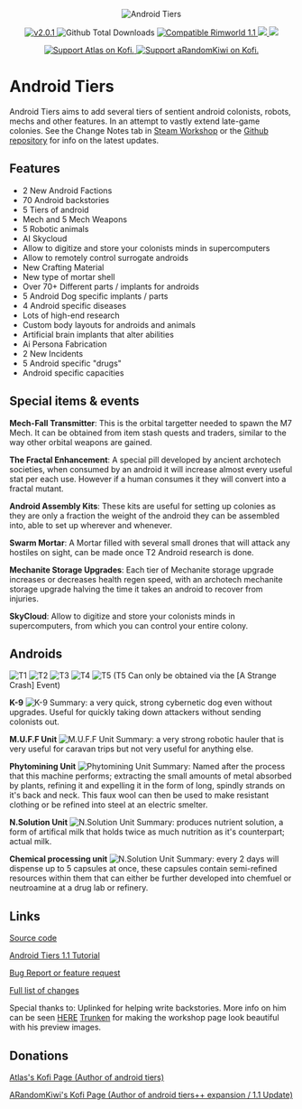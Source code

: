 <p align="center">
    <img src="https://i.imgur.com/4z5aDoK.png" alt="Android Tiers" />
</p>

<p align="center">
	<a href="https://github.com/Atla55/Android-Tiers-Core/releases/">
		<img src="https://img.shields.io/badge/release-2.0.1-4BC51D.svg?style=flat" alt="v2.0.1" />
    </a>
	<img src="https://img.shields.io/github/downloads-pre/Atla55/Android-Tiers-Core/total.svg?style=popout-square&color=green" alt="Github Total Downloads" />
	<a href="https://steamcommunity.com/sharedfiles/filedetails/?id=1386412863">
		<img src="https://img.shields.io/badge/RimWorld-1.1-purple.svg?longCache=true&style=plastic)" alt="Compatible Rimworld 1.1" />
    </a>
	<a href="https://steamcommunity.com/sharedfiles/filedetails/?id=1386412863&tscn=1583030222">
		<img src="https://img.shields.io/badge/documentation-%F0%9F%94%8D-blue?style=flat" />
	<a href="https://discordapp.com/invite/qVJzeB8">
		<img src="https://img.shields.io/discord/448503707525709847.svg?style=flat&logo=discord&label=discord" />
	</a>
</p>
<p align="center">
	<a href="https://ko-fi.com/S6S3CZG9)">
		<img src="https://img.shields.io/badge/Support%20Atlas%20on-Kofi-red.svg?style=flat" alt="Support Atlas on Kofi." />
    </a>
	<a href="https://ko-fi.com/arandomkiwi)">
		<img src="https://img.shields.io/badge/Support%20aRandomKiwi%20on-Kofi-red.svg?style=flat" alt="Support aRandomKiwi on Kofi." />
    </a>
</p>

# Android Tiers
 Android Tiers aims to add several tiers of sentient android colonists, robots, mechs and other features. In an attempt to vastly extend late-game colonies.
 See the Change Notes tab in [Steam Workshop](https://steamcommunity.com/sharedfiles/filedetails/changelog/1386412863) or the [Github repository](https://github.com/Atla55/Android-Tiers-Core) for info on the latest updates.

## Features

* 2 New Android Factions
* 70 Android backstories
* 5 Tiers of android
* Mech and 5 Mech Weapons
* 5 Robotic animals
* AI Skycloud
* Allow to digitize and store your colonists minds in supercomputers
* Allow to remotely control surrogate androids
* New Crafting Material
* New type of mortar shell
* Over 70+ Different parts / implants for androids
* 5 Android Dog specific implants / parts
* 4 Android specific diseases
* Lots of high-end research
* Custom body layouts for androids and animals
* Artificial brain implants that alter abilities
* Ai Persona Fabrication
* 2 New Incidents
* 5 Android specific "drugs"
* Android specific capacities

## Special items & events

**Mech-Fall Transmitter**: This is the orbital targetter needed to spawn the M7 Mech. It can be obtained from item stash quests and traders, similar to the way other orbital weapons are gained.

**The Fractal Enhancement**: A special pill developed by ancient archotech societies, when consumed by an android it will increase almost every useful stat per each use. However if a human consumes it they will convert into a fractal mutant.

**Android Assembly Kits**: These kits are useful for setting up colonies as they are only a fraction the weight of the android they can be assembled into, able to set up wherever and whenever.

**Swarm Mortar**: A Mortar filled with several small drones that will attack any hostiles on sight, can be made once T2 Android research is done.

**Mechanite Storage Upgrades**: Each tier of Mechanite storage upgrade increases or decreases health regen speed, with an archotech mechanite storage upgrade halving the time it takes an android to recover from injuries.

**SkyCloud**: Allow to digitize and store your colonists minds in supercomputers, from which you can control your entire colony.

## Androids

![T1](https://i.imgur.com/OXKaPAI.png)
![T2](https://i.imgur.com/mi8RwKk.png)
![T3](https://i.imgur.com/LVvTv9e.png)
![T4](https://i.imgur.com/QqOoB1k.png)
![T5](https://i.imgur.com/vKCP9wl.png)
(T5 Can only be obtained via the [A Strange Crash] Event)

**K-9**
![K-9](https://i.imgur.com/KTQWWFi.png)
Summary: a very quick, strong cybernetic dog even without upgrades. Useful for quickly taking down attackers without sending colonists out.

**M.U.F.F Unit**
![M.U.F.F Unit](https://i.imgur.com/MgDITNZ.png)
Summary: a very strong robotic hauler that is very useful for caravan trips but not very useful for anything else.

**Phytomining Unit**
![Phytomining Unit](https://i.imgur.com/79YK5Ji.png)
Summary: Named after the process that this machine performs; extracting the small amounts of metal absorbed by plants, refining it and expelling it in the form of long, spindly strands on it's back and neck.
This faux wool can then be used to make resistant clothing or be refined into steel at an electric smelter.

**N.Solution Unit**
![N.Solution Unit](https://i.imgur.com/bD4hyrK.png)
Summary: produces nutrient solution, a form of artifical milk that holds twice as much nutrition as it's counterpart; actual milk.

**Chemical processing unit**
![N.Solution Unit](https://i.imgur.com/mugMPOk.png)
Summary: every 2 days will dispense up to 5 capsules at once, these capsules contain semi-refined resources within them that can either be further developed into chemfuel or neutroamine at a drug lab or refinery.


## Links

[Source code](https://github.com/Atla55/Android-Tiers-Core)

[Android Tiers 1.1 Tutorial](https://steamcommunity.com/workshop/filedetails/discussion/1386412863/1750150007023602778/)

[Bug Report or feature request](https://github.com/Atla55/Android-Tiers-Core/issues)

[Full list of changes](https://steamcommunity.com/sharedfiles/filedetails/changelog/1386412863)

Special thanks to:
Uplinked for helping write backstories. More info on him can be seen [HERE](uplinked.portfoliobox.net)
[Trunken](https://steamcommunity.com/profiles/76561198095669661/myworkshopfiles?browsefilter=myfavorites&appid=294100) for making the workshop page look beautiful with his preview images.


## Donations

[ Atlas's Kofi Page (Author of android tiers) ](https://ko-fi.com/S6S3CZG9)

[ ARandomKiwi's Kofi Page (Author of android tiers++ expansion / 1.1 Update) ](https://ko-fi.com/arandomkiwi)